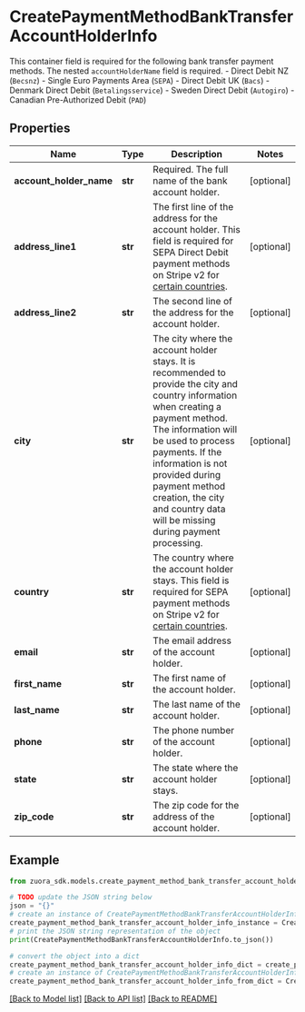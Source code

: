 # CreatePaymentMethodBankTransferAccountHolderInfo

This container field is required for the following bank transfer payment methods. The nested `accountHolderName` field is required.   - Direct Debit NZ (`Becsnz`)   - Single Euro Payments Area (`SEPA`)   - Direct Debit UK (`Bacs`)   - Denmark Direct Debit (`Betalingsservice`)   - Sweden Direct Debit (`Autogiro`)   - Canadian Pre-Authorized Debit (`PAD`)

## Properties

Name | Type | Description | Notes
------------ | ------------- | ------------- | -------------
**account_holder_name** | **str** | Required.  The full name of the bank account holder.  | [optional] 
**address_line1** | **str** | The first line of the address for the account holder.   This field is required for SEPA Direct Debit payment methods on Stripe v2 for [certain countries](https://stripe.com/docs/payments/sepa-debit/set-up-payment?platform&#x3D;web#web-submit-payment-method). | [optional] 
**address_line2** | **str** | The second line of the address for the account holder.   | [optional] 
**city** | **str** | The city where the account holder stays.   It is recommended to provide the city and country information when creating a payment method. The information will be used to process payments. If the information is not provided during payment method creation, the city and country data will be missing during payment processing. | [optional] 
**country** | **str** | The country where the account holder stays.   This field is required for SEPA payment methods on Stripe v2 for [certain countries](https://stripe.com/docs/payments/sepa-debit/set-up-payment?platform&#x3D;web#web-submit-payment-method). | [optional] 
**email** | **str** | The email address of the account holder.  | [optional] 
**first_name** | **str** | The first name of the account holder.  | [optional] 
**last_name** | **str** | The last name of the account holder.  | [optional] 
**phone** | **str** | The phone number of the account holder.  | [optional] 
**state** | **str** | The state where the account holder stays.  | [optional] 
**zip_code** | **str** | The zip code for the address of the account holder.  | [optional] 

## Example

```python
from zuora_sdk.models.create_payment_method_bank_transfer_account_holder_info import CreatePaymentMethodBankTransferAccountHolderInfo

# TODO update the JSON string below
json = "{}"
# create an instance of CreatePaymentMethodBankTransferAccountHolderInfo from a JSON string
create_payment_method_bank_transfer_account_holder_info_instance = CreatePaymentMethodBankTransferAccountHolderInfo.from_json(json)
# print the JSON string representation of the object
print(CreatePaymentMethodBankTransferAccountHolderInfo.to_json())

# convert the object into a dict
create_payment_method_bank_transfer_account_holder_info_dict = create_payment_method_bank_transfer_account_holder_info_instance.to_dict()
# create an instance of CreatePaymentMethodBankTransferAccountHolderInfo from a dict
create_payment_method_bank_transfer_account_holder_info_from_dict = CreatePaymentMethodBankTransferAccountHolderInfo.from_dict(create_payment_method_bank_transfer_account_holder_info_dict)
```
[[Back to Model list]](../README.md#documentation-for-models) [[Back to API list]](../README.md#documentation-for-api-endpoints) [[Back to README]](../README.md)


